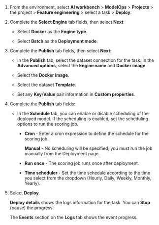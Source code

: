 1.  From the environment, select **AI workbench** > **ModelOps** > **Projects** > the project > **Feature engineering** > select a task > **Deploy**.


1.  Complete the **Select Engine** tab fields, then select **Next**:

    -   Select **Docker** as the **Engine type**.


    -   Select **Batch** as the **Deployment mode**.


1.  Complete the **Publish** tab fields, then select **Next**:

    -   In the **Publish** tab, select the dataset connection for the task. In the **Advanced options**, select the **Engine name** and **Docker image**.


    -   Select the **Docker image**.


    -   Select the dataset **Template**.


    -   Set any **Key**/**Value** pair information in **Custom properties**.


1.  Complete the **Publish** tab fields:

    -   In the **Schedule** tab, you can enable or disable scheduling of the deployed model. If the scheduling is enabled, set the scheduling options to run the scoring job.

        -   **Cron** - Enter a cron expression to define the schedule for the scoring job.

            **Manual** - No scheduling will be specified; you must run the job manually from the Deployment page.


        -   **Run once** - The scoring job runs once after deployment.


        -   **Time scheduler** - Set the time schedule according to the time you select from the dropdown (Hourly, Daily, Weekly, Monthly, Yearly).


1.  Select **Deploy**.

    **Deploy details** shows the logs information for the task. You can **Stop** (pause) the progress.

    The **Events** section on the **Logs** tab shows the event progress.


